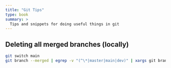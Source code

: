 ```yaml
---
title: "Git Tips"
type: book
summary: >
  Tips and snippets for doing useful things in git
---
```


## Deleting all merged branches (locally)

```sh
git switch main
git branch --merged | egrep -v "(^\*|master|main|dev)" | xargs git branch -d
```
